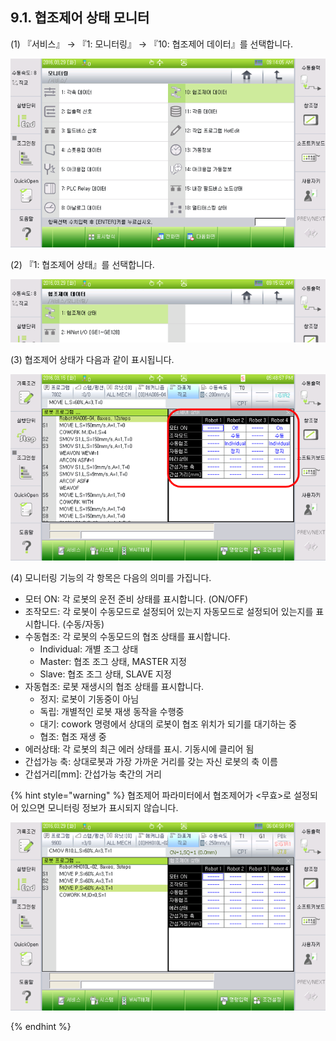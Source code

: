 ﻿## 9.1. 협조제어 상태 모니터


(1)	『서비스』 → 『1: 모니터링』 → 『10: 협조제어 데이터』를 선택합니다.
 
![](../_assets/9-1.png)

(2)	『1:  협조제어 상태』를 선택합니다.  

 ![](../_assets/9-2.png)


(3)	협조제어 상태가 다음과 같이 표시됩니다.  

 ![](../_assets/9-3.png)




(4)	모니터링 기능의 각 항목은 다음의 의미를 가집니다.

 - 모터 ON: 각 로봇의 운전 준비 상태를 표시합니다. (ON/OFF)
- 조작모드: 각 로봇이 수동모드로 설정되어 있는지 자동모드로 설정되어 있는지를 표시합니다. (수동/자동)
- 수동협조: 각 로봇의 수동모드의 협조 상태를 표시합니다. 
    - Individual: 개별 조그 상태 
    - Master: 협조 조그 상태, MASTER 지정 
    - Slave: 협조 조그 상태, SLAVE 지정 
- 자동협조: 로봇 재생시의 협조 상태를 표시합니다. 
    - 정지: 로봇이 기동중이 아님 
    - 독립: 개별적인 로봇 재생 동작을 수행중 
    - 대기: cowork 명령에서 상대의 로봇이 협조 위치가 되기를 대기하는 중 
    - 협조: 협조 재생 중 
- 에러상태: 각 로봇의 최근 에러 상태를 표시. 기동시에 클리어 됨 
- 간섭가능 축: 상대로봇과 가장 가까운 거리를 갖는 자신 로봇의 축 이름
- 간섭거리[mm]: 간섭가능 축간의 거리


{% hint style="warning" %}
협조제어 파라미터에서 협조제어가 <무효>로 설정되어 있으면 모니터링 정보가 표시되지 않습니다.  

![](../_assets/9-4.png)

{% endhint %}
